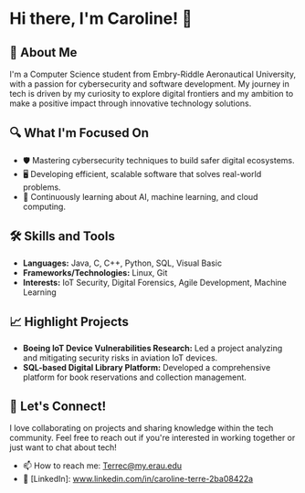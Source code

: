 # Hi there, I'm Caroline! 👋

## 🚀 About Me
I'm a Computer Science student from Embry-Riddle Aeronautical University, with a passion for cybersecurity and software development. My journey in tech is driven by my curiosity to explore digital frontiers and my ambition to make a positive impact through innovative technology solutions.

## 🔍 What I'm Focused On
- 🛡️ Mastering cybersecurity techniques to build safer digital ecosystems.
- 🖥️ Developing efficient, scalable software that solves real-world problems.
- 🌱 Continuously learning about AI, machine learning, and cloud computing.

## 🛠 Skills and Tools
- **Languages:** Java, C, C++, Python, SQL, Visual Basic
- **Frameworks/Technologies:** Linux, Git
- **Interests:** IoT Security, Digital Forensics, Agile Development, Machine Learning

## 📈 Highlight Projects
- **Boeing IoT Device Vulnerabilities Research:** Led a project analyzing and mitigating security risks in aviation IoT devices.
- **SQL-based Digital Library Platform:** Developed a comprehensive platform for book reservations and collection management.

## 🤝 Let's Connect!
I love collaborating on projects and sharing knowledge within the tech community. Feel free to reach out if you're interested in working together or just want to chat about tech!

- 📫 How to reach me: Terrec@my.erau.edu
- 💼 [LinkedIn]: www.linkedin.com/in/caroline-terre-2ba08422a
